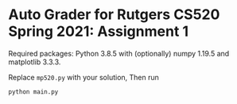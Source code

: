 # Auto Grader for Rutgers CS520 Spring 2021: Assignment 1

Required packages: Python 3.8.5 with (optionally) numpy 1.19.5 and matplotlib 3.3.3.

Replace `mp520.py` with your solution, Then run 
```
python main.py
```
